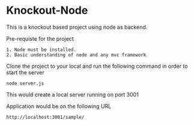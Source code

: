 # Knockout-Node
This is a knockout based project using node as backend.

Pre-requiste for the project

    1. Node must be installed.
    2. Basic understanding of node and any mvc framework

Clone the project to your local and run the following command in order to start the server

    node server.js

This would create a local server running on port 3001

Application would be on the following URL
    
    http://localhost:3001/sample/
    
    
